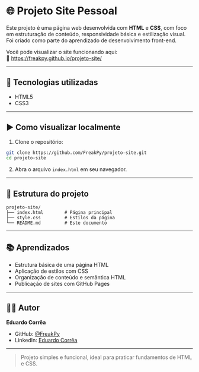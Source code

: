 
# 🌐 Projeto Site Pessoal

Este projeto é uma página web desenvolvida com **HTML** e **CSS**, com foco em estruturação de conteúdo, responsividade básica e estilização visual. Foi criado como parte do aprendizado de desenvolvimento front-end.

Você pode visualizar o site funcionando aqui:  
🔗 https://freakpy.github.io/projeto-site/

---

## 🧰 Tecnologias utilizadas

- HTML5  
- CSS3

---

## ▶️ Como visualizar localmente

1. Clone o repositório:

```bash
git clone https://github.com/FreakPy/projeto-site.git
cd projeto-site
```

2. Abra o arquivo `index.html` em seu navegador.

---

## 📂 Estrutura do projeto

```
projeto-site/
├── index.html        # Página principal
├── style.css         # Estilos da página
└── README.md         # Este documento
```

---

## 📚 Aprendizados

- Estrutura básica de uma página HTML
- Aplicação de estilos com CSS
- Organização de conteúdo e semântica HTML
- Publicação de sites com GitHub Pages

---

## 👨‍💻 Autor

**Eduardo Corrêa**  
- GitHub: [@FreakPy](https://github.com/FreakPy)  
- LinkedIn: [Eduardo Corrêa](https://www.linkedin.com/in/eduardo-corr%C3%AAa-0539ba210/)

---

> Projeto simples e funcional, ideal para praticar fundamentos de HTML e CSS.
